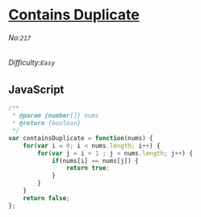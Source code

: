 # [Contains Duplicate](https://leetcode.com/problems/contains-duplicate/)
###### No:`217`
###### Difficulty:`Easy`
## JavaScript

```javascript
/**
 * @param {number[]} nums
 * @return {boolean}
 */
var containsDuplicate = function(nums) {
    for(var i = 0; i < nums.length; i++) {
        for(var j = i + 1 ; j < nums.length; j++) {
            if(nums[i] == nums[j]) {
                return true;
            }
        }
    }
    return false;
};
```
